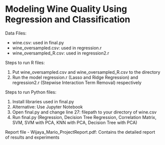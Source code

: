 # Modeling Wine Quality Using Regression and Classification

Data Files:
- wine.csv: used in final.py
- wine_oversampled.csv: used in regression.r
- wine_oversampled_R.csv: used in regression2.r

Steps to run R files:

1. Put wine_oversampled.csv and wine_oversampled_R.csv to the directory
2. Run the model regression.r (Lasso and Ridge Regression) and regression2.r (Stepwise Interaction Term Removal) respectively

Steps to run Python files:

1. Install libraries used in final.py
2. Alternative: Use Jupyter Notebook
3. Open final.py and change line 27: filepath to your directory of wine.csv
3. Run final.py (Regression, Decision Tree Regression, Correlation Matrix, SVM, SVM with PCA, KNN with PCA, Decision Tree with PCA)


Report file - Wijaya_Mario_ProjectReport.pdf: Contains the detailed report of results and experiments
